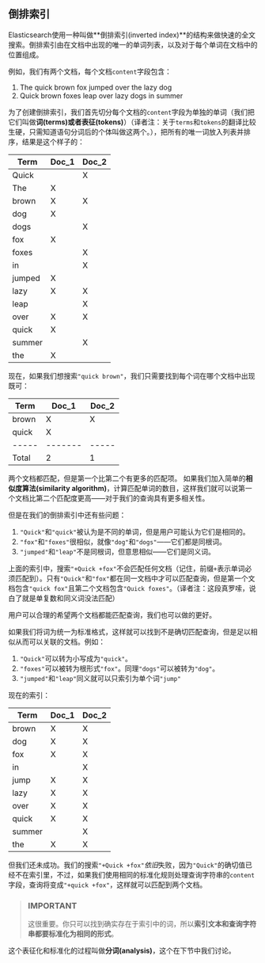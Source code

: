 ## 倒排索引

Elasticsearch使用一种叫做**倒排索引(inverted index)**的结构来做快速的全文搜索。倒排索引由在文档中出现的唯一的单词列表，以及对于每个单词在文档中的位置组成。

例如，我们有两个文档，每个文档`content`字段包含：

1. The quick brown fox jumped over the lazy dog
2. Quick brown foxes leap over lazy dogs in summer

为了创建倒排索引，我们首先切分每个文档的`content`字段为单独的单词（我们把它们叫做**词(terms)**或者**表征(tokens)**）（译者注：关于`terms`和`tokens`的翻译比较生硬，只需知道语句分词后的个体叫做这两个。），把所有的唯一词放入列表并排序，结果是这个样子的：

|Term    | Doc_1 |Doc_2|
|--------|-------|-----|
|Quick   |       |  X  |
|The     |   X   |     |
|brown   |   X   |  X  |
|dog     |   X   |     |
|dogs    |       |  X  |
|fox     |   X   |     |
|foxes   |       |  X  |
|in      |       |  X  |
|jumped  |   X   |     |
|lazy    |   X   |  X  |
|leap    |       |  X  |
|over    |   X   |  X  |
|quick   |   X   |     |
|summer  |       |  X  |
|the     |   X   |     ||

现在，如果我们想搜索`"quick brown"`，我们只需要找到每个词在哪个文档中出现既可：


|Term | Doc_1 |Doc_2|
|-----|-------|-----|
|brown|   X   |  X  |
|quick|   X   |     |
|-----|-------|-----|
|Total|   2   |  1  |

两个文档都匹配，但是第一个比第二个有更多的匹配项。
如果我们加入简单的**相似度算法(similarity algorithm)**，计算匹配单词的数目，这样我们就可以说第一个文档比第二个匹配度更高——对于我们的查询具有更多相关性。

但是在我们的倒排索引中还有些问题：

1. `"Quick"`和`"quick"`被认为是不同的单词，但是用户可能认为它们是相同的。
2. `"fox"`和`"foxes"`很相似，就像`"dog"`和`"dogs"`——它们都是同根词。
3. `"jumped"`和`"leap"`不是同根词，但意思相似——它们是同义词。

上面的索引中，搜索`"+Quick +fox"`不会匹配任何文档（记住，前缀`+`表示单词必须匹配到）。只有`"Quick"`和`"fox"`都在同一文档中才可以匹配查询，但是第一个文档包含`"quick fox"`且第二个文档包含`"Quick foxes"`。（译者注：这段真罗嗦，说白了就是单复数和同义词没法匹配）

用户可以合理的希望两个文档都能匹配查询，我们也可以做的更好。

如果我们将词为统一为标准格式，这样就可以找到不是确切匹配查询，但是足以相似从而可以关联的文档。例如：

1. `"Quick"`可以转为小写成为`"quick"`。
2. `"foxes"`可以被转为根形式`"fox"`。同理`"dogs"`可以被转为`"dog"`。
3. `"jumped"`和`"leap"`同义就可以只索引为单个词`"jump"`

现在的索引：

|Term    | Doc_1 |Doc_2|
|--------|-------|-----|
|brown   |   X   |  X  |
|dog     |   X   |  X  |
|fox     |   X   |  X  |
|in      |       |  X  |
|jump    |   X   |  X  |
|lazy    |   X   |  X  |
|over    |   X   |  X  |
|quick   |   X   |  X  |
|summer  |       |  X  |
|the     |   X   |  X  |

但我们还未成功。我们的搜索`"+Quick +fox"`*依旧*失败，因为`"Quick"`的确切值已经不在索引里，不过，如果我们使用相同的标准化规则处理查询字符串的`content`字段，查询将变成`"+quick +fox"`，这样就可以匹配到两个文档。

>### IMPORTANT
>这很重要。你只可以找到确实存在于索引中的词，所以**索引文本和查询字符串都要标准化为相同的形式**。

这个表征化和标准化的过程叫做**分词(analysis)**，这个在下节中我们讨论。
